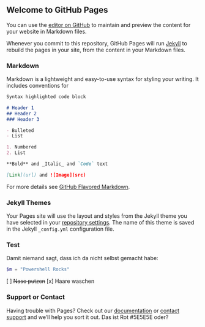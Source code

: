 ## Welcome to GitHub Pages

You can use the [editor on GitHub](https://github.com/ft3411/ft3411.github.io/edit/master/README.md) to maintain and preview the content for your website in Markdown files.

Whenever you commit to this repository, GitHub Pages will run [Jekyll](https://jekyllrb.com/) to rebuild the pages in your site, from the content in your Markdown files.

### Markdown

Markdown is a lightweight and easy-to-use syntax for styling your writing. It includes conventions for

```markdown
Syntax highlighted code block

# Header 1
## Header 2
### Header 3

- Bulleted
- List

1. Numbered
2. List

**Bold** and _Italic_ and `Code` text

[Link](url) and ![Image](src)
```

For more details see [GitHub Flavored Markdown](https://guides.github.com/features/mastering-markdown/).

### Jekyll Themes

Your Pages site will use the layout and styles from the Jekyll theme you have selected in your [repository settings](https://github.com/ft3411/ft3411.github.io/settings). The name of this theme is saved in the Jekyll `_config.yml` configuration file.

### Test

Damit niemand sagt, dass ich da nicht selbst gemacht habe:

```powershell
$m = "Powershell Rocks"
```

[ ] ~~Nase putzen~~
[x] Haare waschen

### Support or Contact

Having trouble with Pages? Check out our [documentation](https://help.github.com/categories/github-pages-basics/) or [contact support](https://github.com/contact) and we’ll help you sort it out.
Das ist Rot #5E5E5E oder?

